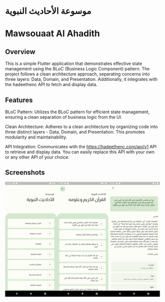 # موسوعة الأحاديث النبوية
# Mawsouaat Al Ahadith

## Overview
This is a simple Flutter application that demonstrates effective state management using the BLoC (Business Logic Component) pattern. The project follows a clean architecture approach, separating concerns into three layers: Data, Domain, and Presentation. Additionally, it integrates with the hadeethenc API to fetch and display data.

## Features
BLoC Pattern: Utilizes the BLoC pattern for efficient state management, ensuring a clean separation of business logic from the UI.

Clean Architecture: Adheres to a clean architecture by organizing code into three distinct layers - Data, Domain, and Presentation. This promotes modularity and maintainability.

API Integration: Communicates with the https://hadeethenc.com/api/v1 API to retrieve and display data. You can easily replace this API with your own or any other API of your choice.

## Screenshots
![my screenshot](./screenshots/Screenshot.png)
